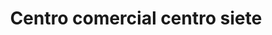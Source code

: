 ---
title: "Centro comercial centro siete"
url: /barcelona/centro-comercial-centro-siete/
shop: Einkaufszentrum
---